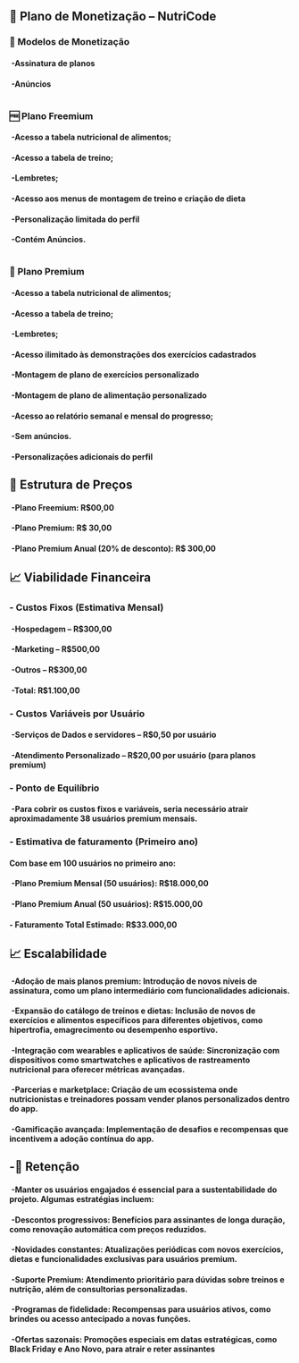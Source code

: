 ## 💸 Plano de Monetização – NutriCode

### 📌 Modelos de Monetização
####  -Assinatura de planos
####  -Anúncios

#

### 🆓 Plano Freemium

####  -Acesso a tabela nutricional de alimentos;
####  -Acesso a tabela de treino;
####  -Lembretes;
####  -Acesso aos menus de montagem de treino e criação de dieta
####  -Personalização limitada do perfil
####  -Contém Anúncios.

#
 
### 👑 Plano Premium

####  -Acesso a tabela nutricional de alimentos;
####  -Acesso a tabela de treino;
####  -Lembretes;
####  -Acesso ilimitado às demonstrações dos exercícios cadastrados
####  -Montagem de plano de exercícios personalizado
####  -Montagem de plano de alimentação personalizado
####  -Acesso ao relatório semanal e mensal do progresso;
####  -Sem anúncios.
####  -Personalizações adicionais do perfil

## 📌 Estrutura de Preços 

####  -Plano Freemium: R$00,00
####  -Plano Premium: R$ 30,00
####  -Plano Premium Anual (20% de desconto): R$ 300,00

## 📈 Viabilidade Financeira

### - Custos Fixos (Estimativa Mensal)
####  -Hospedagem – R$300,00
####  -Marketing – R$500,00
####  -Outros – R$300,00
####  -Total: R$1.100,00

### - Custos Variáveis por Usuário
####  -Serviços de Dados e servidores – R$0,50 por usuário
####  -Atendimento Personalizado – R$20,00 por usuário (para planos premium)

### - Ponto de Equilíbrio
####  -Para cobrir os custos fixos e variáveis, seria necessário atrair aproximadamente 38 usuários premium mensais.

### - Estimativa de faturamento (Primeiro ano)
####  Com base em 100 usuários no primeiro ano:
####  -Plano Premium Mensal (50 usuários): R$18.000,00
####  -Plano Premium Anual (50 usuários): R$15.000,00
####  - Faturamento Total Estimado: R$33.000,00

## 📈 Escalabilidade

####  -Adoção de mais planos premium: Introdução de novos níveis de assinatura, como um plano intermediário com funcionalidades adicionais.

####  -Expansão do catálogo de treinos e dietas: Inclusão de novos de exercícios e alimentos específicos para diferentes objetivos, como hipertrofia, emagrecimento ou desempenho esportivo.

####  -Integração com wearables e aplicativos de saúde: Sincronização com dispositivos como smartwatches e aplicativos de rastreamento nutricional para oferecer métricas avançadas.

####  -Parcerias e marketplace: Criação de um ecossistema onde nutricionistas e treinadores possam vender planos personalizados dentro do app.

####  -Gamificação avançada: Implementação de desafios e recompensas que incentivem a adoção contínua do app.

## -🔄 Retenção

####  -Manter os usuários engajados é essencial para a sustentabilidade do projeto. Algumas estratégias incluem:

####  -Descontos progressivos: Benefícios para assinantes de longa duração, como renovação automática com preços reduzidos.

####  -Novidades constantes: Atualizações periódicas com novos exercícios, dietas e funcionalidades exclusivas para usuários premium.

####  -Suporte Premium: Atendimento prioritário para dúvidas sobre treinos e nutrição, além de consultorias personalizadas.

####  -Programas de fidelidade: Recompensas para usuários ativos, como brindes ou acesso antecipado a novas funções.

####  -Ofertas sazonais: Promoções especiais em datas estratégicas, como Black Friday e Ano Novo, para atrair e reter assinantes
